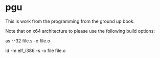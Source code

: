 # pgu

This is work from the programming from the ground up book.

Note that on x64 architecture to please use the following build options:

as --32 file.s -o file.o

ld -m elf_i386 -s -o file file.o


